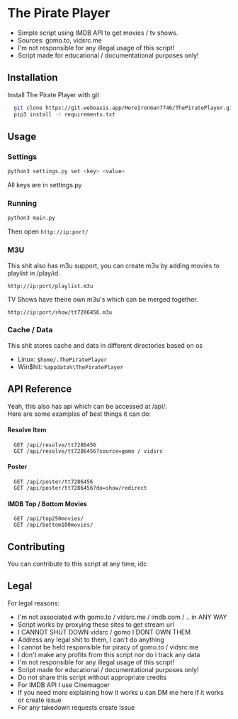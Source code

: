 
# The Pirate Player

- Simple script using IMDB API to get movies / tv shows.
- Sources: gomo.to, vidsrc.me
- I'm not responsible for any illegal usage of this script!
- Script made for educational / documentational purposes only!
## Installation

Install The Pirate Player with git

```bash
  git clone https://git.weboasis.app/HereIronman7746/ThePiratePlayer.git
  pip3 install -r requirements.txt
```
    
## Usage

### Settings
```bash
python3 settings.py set <key> <value>
```
All keys are in settings.py

### Running
```bash
python3 main.py
```
Then open ```http://ip:port/```

### M3U
This shit also has m3u support, you can create m3u by adding movies to playlist in /play/id.  
```
http://ip:port/playlist.m3u
```

TV Shows have theire own m3u's which can be merged together.  
```
http://ip:port/show/tt7286456.m3u
```

### Cache / Data
This shit stores cache and data in different directories based on os  
- Linux: ```$home/.ThePiratePlayer```  
- Win$hit: ```%appdata%\ThePiratePlayer```  
## API Reference
Yeah, this also has api which can be accessed at /api/.  
Here are some examples of best things it can do:

#### Resolve Item
```http
  GET /api/resolve/tt7286456
  GET /api/resolve/tt7286456?source=gomo / vidsrc
```
#### Poster
```http
  GET /api/poster/tt7286456
  GET /api/poster/tt7286456?do=show/redirect
```
#### IMDB Top / Bottom Movies
```http
  GET /api/top250movies/
  GET /api/bottom100movies/
```
## Contributing

You can contribute to this script at any time, idc

## Legal
For legal reasons:  
- I'm not associated with gomo.to / vidsrc.me / imdb.com / .. in ANY WAY  
- Script works by proxying these sites to get stream url  
- I CANNOT SHUT DOWN vidsrc / gomo I DONT OWN THEM  
- Address any legal shit to them, I can't do anything  
- I cannot be held responsible for piracy of gomo.to / vidsrc.me  
- I don't make any profits from this script nor do i track any data  
- I'm not responsible for any illegal usage of this script!  
- Script made for educational / documentational purposes only!  
- Do not share this script without appropriate credits  
- For IMDB API I use Cinemagoer  
- If you need more explaining how it works u can DM me here if it works or create issue  
- For any takedown requests create Issue  